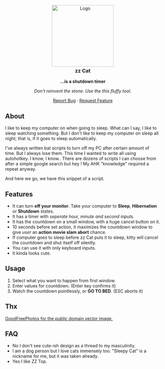 <!-- PROJECT LOGO -->
<div align="center">
<a href="https://gitlab.com/shotwn/zz-cat/"  >
<img src="https://assets.gitlab-static.net/uploads/-/system/project/avatar/14297459/bg.avatar.png" alt="Logo" width="200" height="200" style="margin-bottom:-20px" />
</a>
<h3 align="center">zz Cat</h3>

**...is a shutdown timer**

*Don't reinvent the stone. Use the this fluffy tool.*

<a href="https://gitlab.com/shotwn/zz-cat/issues">Report Bug</a>
·
<a href="https://gitlab.com/shotwn/zz-cat/issues">Request Feature</a>

</div>

## About
I like to keep my computer on when going to sleep. What can I say, I like to sleep watching something.
But I don't like to keep my computer on sleep all night; that is, if it goes to sleep automatically.

I've always written bat scripts to turn off my PC after certain amount of time. 
But I always lose them. This time I wanted to write all using autohotkey. 
I know, I know.. There are dozens of scripts I can choose from after a simple google search but hey ! My AHK "knowledge" required a repeat anyway.

And here we go, we have this snippet of a script.

## Features
- It can turn **off your monitor**. Take your computer to **Sleep**, **Hibernation** or **Shutdown** states.
- It has a timer with *seperate hour, minute and second inputs.*
- It has the countdown on a small window, with a huge cancel button on it.
- 10 seconds before set action, it maximizes the countdown window to give *user* an **action movie slam abort** chance.
- If computer goes to sleep before zz Cat puts it to sleep, kitty will cancel the countdown and shut itself off silently.
- You can use it with only keyboard inputs.
- It kinda looks cute.

## Usage
1. Select what you want to happen from first window.
2. Enter values for countdown. (Enter key confirms it)
3. Watch the countdown pointlessly, or **GO TO BED**. (ESC aborts it)

## Thx
[GoodFreePhotos for the public domain vector image.](https://www.goodfreephotos.com/vector-images/sleeping-kitty-vector-clipart.png.php)

## FAQ
* No I don't see cute-ish design as a thread to my masculinity.
* I am a dog person but I love cats immensely too. "Sleepy Cat" is a nickname for me, but it was taken already.
* Yes I like ZZ Top.